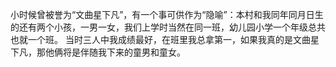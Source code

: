 小时候曾被誉为“文曲星下凡”，有一个事可供作为“隐喻”：本村和我同年同月日生的还有两个小孩，一男一女，我们上学时当然在同一班，幼儿园小学一个年级总共也就一个班。
当时三人中我成绩最好，在班里我总拿第一，如果我真的是文曲星下凡，那他俩将是伴随我下来的童男和童女。
